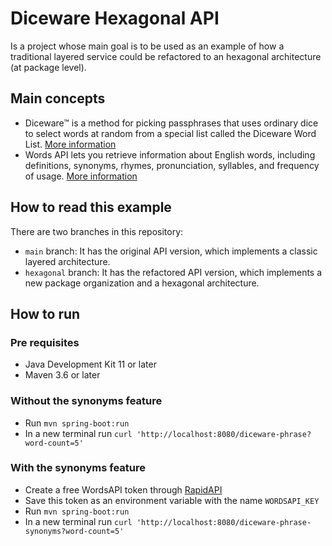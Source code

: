 # Diceware Hexagonal API
Is a project whose main goal is to be used as an example of how a traditional layered service could be refactored to an hexagonal architecture (at package level).

## Main concepts
* Diceware™ is a method for picking passphrases that uses ordinary dice to select words at random from a special list called the Diceware Word List. [More information](https://theworld.com/~reinhold/diceware.html)
* Words API lets you retrieve information about English words, including definitions, synonyms, rhymes, pronunciation, syllables, and frequency of usage.  [More information](https://rapidapi.com/dpventures/api/wordsapi/)

## How to read this example
There are two branches in this repository:
* `main` branch: It has the original API version, which implements a classic layered architecture. 
* `hexagonal` branch: It has the refactored API version, which implements a new package organization and a hexagonal architecture.
 
## How to run

### Pre requisites
* Java Development Kit 11 or later
* Maven 3.6 or later

### Without the synonyms feature
* Run `mvn spring-boot:run`
* In a new terminal run `curl 'http://localhost:8080/diceware-phrase?word-count=5'`

### With the synonyms feature
* Create a free WordsAPI token through [RapidAPI](https://rapidapi.com/dpventures/api/wordsapi/pricing)
* Save this token as an environment variable with the name `WORDSAPI_KEY`
* Run `mvn spring-boot:run`
* In a new terminal run `curl 'http://localhost:8080/diceware-phrase-synonyms?word-count=5'`